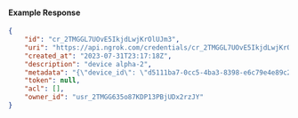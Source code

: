<!-- Code generated for API Clients. DO NOT EDIT. -->

#### Example Response

```json
{
	"id": "cr_2TMGGL7UOvE5IkjdLwjKrOlUJm3",
	"uri": "https://api.ngrok.com/credentials/cr_2TMGGL7UOvE5IkjdLwjKrOlUJm3",
	"created_at": "2023-07-31T23:17:18Z",
	"description": "device alpha-2",
	"metadata": "{\"device_id\": \"d5111ba7-0cc5-4ba3-8398-e6c79e4e89c2\"}",
	"token": null,
	"acl": [],
	"owner_id": "usr_2TMGG635o87KDP13PBjUDx2rzJY"
}
```
